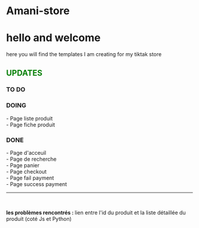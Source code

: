 # Amani-store
 
<h1> hello and welcome </h1>
<p>here you will find the templates I am creating for my tiktak store </p>

<h2 style="color:green;" >  UPDATES </h2>
<h3> TO DO </h3>

<h3> DOING </h3>
- Page liste produit <br>
- Page fiche produit
<h3> DONE </h3>
- Page d'acceuil <br>
- Page de recherche <br>
- Page panier <br>
- Page checkout <br>
- Page fail payment <br>
- Page success payment <br>
<hr><br>
<p> <b>les problèmes rencontrés : </b> lien entre l'id du produit et la liste détaillée du produit (coté Js et Python) </p>






